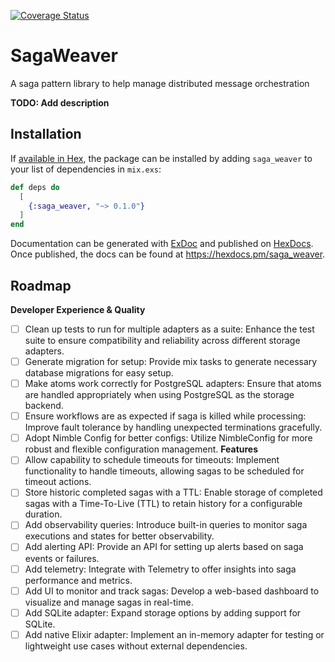 [![Coverage Status](https://coveralls.io/repos/github/Hermanlangner/saga_weaver/badge.svg?branch=main)](https://coveralls.io/github/Hermanlangner/saga_weaver?branch=main)
# SagaWeaver
A saga pattern library to help manage distributed message orchestration


**TODO: Add description**

## Installation

If [available in Hex](https://hex.pm/docs/publish), the package can be installed
by adding `saga_weaver` to your list of dependencies in `mix.exs`:

```elixir
def deps do
  [
    {:saga_weaver, "~> 0.1.0"}
  ]
end
```

Documentation can be generated with [ExDoc](https://github.com/elixir-lang/ex_doc)
and published on [HexDocs](https://hexdocs.pm). Once published, the docs can
be found at <https://hexdocs.pm/saga_weaver>.

## Roadmap

**Developer Experience & Quality**

- [ ] Clean up tests to run for multiple adapters as a suite: Enhance the test suite to ensure compatibility and reliability across different storage adapters.
- [ ] Generate migration for setup: Provide mix tasks to generate necessary database migrations for easy setup.
- [ ] Make atoms work correctly for PostgreSQL adapters: Ensure that atoms are handled appropriately when using PostgreSQL as the storage backend.
- [ ] Ensure workflows are as expected if saga is killed while processing: Improve fault tolerance by handling unexpected terminations gracefully.
- [ ] Adopt Nimble Config for better configs: Utilize NimbleConfig for more robust and flexible configuration management.
**Features**
- [ ] Allow capability to schedule timeouts for timeouts: Implement functionality to handle timeouts, allowing sagas to be scheduled for timeout actions.
- [ ] Store historic completed sagas with a TTL: Enable storage of completed sagas with a Time-To-Live (TTL) to retain history for a configurable duration.
- [ ] Add observability queries: Introduce built-in queries to monitor saga executions and states for better observability.
- [ ] Add alerting API: Provide an API for setting up alerts based on saga events or failures.
- [ ] Add telemetry: Integrate with Telemetry to offer insights into saga performance and metrics.
- [ ] Add UI to monitor and track sagas: Develop a web-based dashboard to visualize and manage sagas in real-time.
- [ ] Add SQLite adapter: Expand storage options by adding support for SQLite.
- [ ] Add native Elixir adapter: Implement an in-memory adapter for testing or lightweight use cases without external dependencies.
